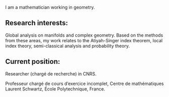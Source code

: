 I am a mathematician working in geometry.

<h2>Research interests:</h2>

Global analysis on manifolds and complex geometry. Based on the methods from these areas, my work relates to the Atiyah-Singer index theorem, local index theory, semi-classical analysis and probability theory.

<h2>Current position:</h2>
Researcher (chargé de recherche) in CNRS.

Professeur chargé de cours d’exercice incomplet, Centre de mathématiques Laurent Schwartz, École Polytechnique, France.
